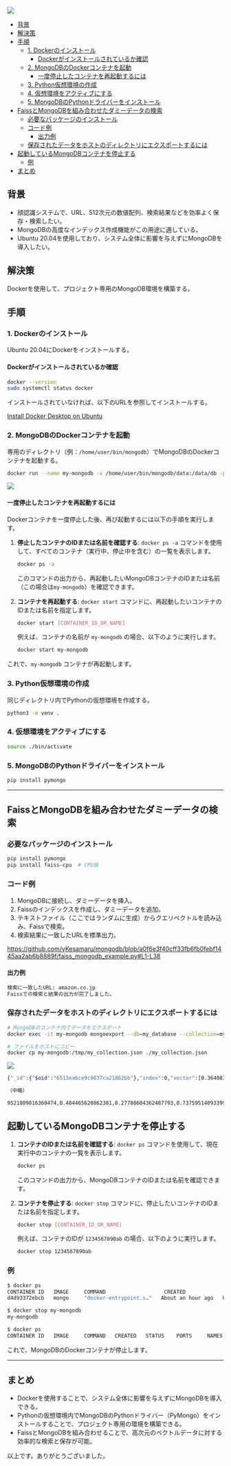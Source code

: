 ![](https://raw.githubusercontent.com/yKesamaru/mongodb/master/assets/eye_catch.png)

- [背景](#背景)
- [解決策](#解決策)
- [手順](#手順)
  - [1. Dockerのインストール](#1-dockerのインストール)
    - [Dockerがインストールされているか確認](#dockerがインストールされているか確認)
  - [2. MongoDBのDockerコンテナを起動](#2-mongodbのdockerコンテナを起動)
    - [一度停止したコンテナを再起動するには](#一度停止したコンテナを再起動するには)
  - [3. Python仮想環境の作成](#3-python仮想環境の作成)
  - [4. 仮想環境をアクティブにする](#4-仮想環境をアクティブにする)
  - [5. MongoDBのPythonドライバーをインストール](#5-mongodbのpythonドライバーをインストール)
- [FaissとMongoDBを組み合わせたダミーデータの検索](#faissとmongodbを組み合わせたダミーデータの検索)
  - [必要なパッケージのインストール](#必要なパッケージのインストール)
  - [コード例](#コード例)
    - [出力例](#出力例)
  - [保存されたデータをホストのディレクトリにエクスポートするには](#保存されたデータをホストのディレクトリにエクスポートするには)
- [起動しているMongoDBコンテナを停止する](#起動しているmongodbコンテナを停止する)
  - [例](#例)
- [まとめ](#まとめ)


## 背景
- 顔認識システムで、URL、512次元の数値配列、検索結果などを効率よく保存・検索したい。
- MongoDBの高度なインデックス作成機能がこの用途に適している。
- Ubuntu 20.04を使用しており、システム全体に影響を与えずにMongoDBを導入したい。

## 解決策
Dockerを使用して、プロジェクト専用のMongoDB環境を構築する。

## 手順
### 1. Dockerのインストール
Ubuntu 20.04にDockerをインストールする。

#### Dockerがインストールされているか確認
```bash
docker --version
sudo systemctl status docker
```
インストールされていなければ、以下のURLを参照してインストールする。

[Install Docker Desktop on Ubuntu](https://docs.docker.com/desktop/install/ubuntu/)

### 2. MongoDBのDockerコンテナを起動
専用のディレクトリ（例：`/home/user/bin/mongodb`）でMongoDBのDockerコンテナを起動する。
```bash
docker run --name my-mongodb -v /home/user/bin/mongodb/data:/data/db -p 27017:27017 -d mongo
```

![](https://raw.githubusercontent.com/yKesamaru/mongodb/master/assets/2023-09-27-17-36-39.png)

#### 一度停止したコンテナを再起動するには
Dockerコンテナを一度停止した後、再び起動するには以下の手順を実行します。

1. **停止したコンテナのIDまたは名前を確認する**: `docker ps -a` コマンドを使用して、すべてのコンテナ（実行中、停止中を含む）の一覧を表示します。
    ```bash
    docker ps -a
    ```
    このコマンドの出力から、再起動したいMongoDBコンテナのIDまたは名前（この場合は`my-mongodb`）を確認できます。

2. **コンテナを再起動する**: `docker start` コマンドに、再起動したいコンテナのIDまたは名前を指定します。
    ```bash
    docker start [CONTAINER_ID_OR_NAME]
    ```
    例えば、コンテナの名前が `my-mongodb` の場合、以下のように実行します。
    ```bash
    docker start my-mongodb
    ```

これで、`my-mongodb` コンテナが再起動します。

### 3. Python仮想環境の作成
同じディレクトリ内でPythonの仮想環境を作成する。
```bash
python3 -m venv .
```

### 4. 仮想環境をアクティブにする
```bash
source ./bin/activate
```

### 5. MongoDBのPythonドライバーをインストール
```bash
pip install pymongo
```
---

## FaissとMongoDBを組み合わせたダミーデータの検索

### 必要なパッケージのインストール
```bash
pip install pymongo
pip install faiss-cpu  # CPU版
```

### コード例
1. MongoDBに接続し、ダミーデータを挿入。
2. Faissのインデックスを作成し、ダミーデータを追加。
3. テキストファイル（ここではランダムに生成）からクエリベクトルを読み込み、Faissで検索。
4. 検索結果に一致したURLを標準出力。

https://github.com/yKesamaru/mongodb/blob/a0f6e3f40cff33fb6fb0febf1445aa2ab6b8889f/faiss_mongodb_example.py#L1-L38

#### 出力例
```bash
検索に一致したURL: amazon.co.jp
Faissでの検索と結果の出力が完了しました。
```

### 保存されたデータをホストのディレクトリにエクスポートするには
```bash
# MongoDBのコンテナ内でデータをエクスポート
docker exec -it my-mongodb mongoexport --db=my_database --collection=my_collection --out=/tmp/my_collection.json

# ファイルをホストにコピー
docker cp my-mongodb:/tmp/my_collection.json ./my_collection.json

```

![](https://raw.githubusercontent.com/yKesamaru/mongodb/master/assets/2023-09-28-15-09-17.png)

```bash
{"_id":{"$oid":"6513ea6ce9c9037ca21862bb"},"index":0,"vector":[0.36408308148384094,0.8792225122451782,0.6153969168663025,0.2538047432899475,0.10696064680814743,0.9659271836280823,0.00801455695182085,0.7307615280151367,0.7949811816215515,0.33783167600631714,0.5843088626861572,0.4470159411430359,0.6317119598388672,0.7270761728286743,0.7257930040359497,0.9755019545555115,0.6576134562492371,0.3073962330818176,0.6146091818809509,0.8653984665870667,0.4204859137535095,0.0057876817882061005,0.7131060361862183,0.9305503368377686,0.4388488531112671,0.290812611579895,0.11452355235815048,0.3728684186935425,0.6782816052436829,0.5864309668540955,0.10036266595125198,0.4481697380542755,0.8349695801734924,0.515590250492096,0.7040157318115234,0.8889831900596619,0.7343042492866516,0.017087381333112717,0.9407217502593994,0.44759446382522583,0.8900551199913025,0.9805720448493958,0.

（中略）

9521809816360474,0.484465628862381,0.27780604362487793,0.7375951409339905,0.4279486835002899,0.24318945407867432,0.8132983446121216,0.18424507975578308,0.9579278230667114,0.6484475135803223,0.41953107714653015,0.3379378914833069,0.9985294342041016,0.3462742865085602,0.5037786960601807,0.23378881812095642],"is_similar":true}
```
## 起動しているMongoDBコンテナを停止する

1. **コンテナのIDまたは名前を確認する**: `docker ps` コマンドを使用して、現在実行中のコンテナの一覧を表示します。
    ```bash
    docker ps
    ```
    このコマンドの出力から、MongoDBコンテナのIDまたは名前を確認できます。

2. **コンテナを停止する**: `docker stop` コマンドに、停止したいコンテナのIDまたは名前を指定します。
    ```bash
    docker stop [CONTAINER_ID_OR_NAME]
    ```
    例えば、コンテナのIDが `1234567890ab` の場合、以下のように実行します。
    ```bash
    docker stop 1234567890ab
    ```

### 例
```bash
$ docker ps
CONTAINER ID   IMAGE     COMMAND                   CREATED             STATUS             PORTS                                           NAMES
d4d93372ebcb   mongo     "docker-entrypoint.s…"   About an hour ago   Up About an hour   0.0.0.0:27017->27017/tcp, :::27017->27017/tcp   my-mongodb

$ docker stop my-mongodb
my-mongodb

$ docker ps
CONTAINER ID   IMAGE     COMMAND   CREATED   STATUS    PORTS     NAMES

```

これで、MongoDBのDockerコンテナが停止します。

---

## まとめ
- Dockerを使用することで、システム全体に影響を与えずにMongoDBを導入できる。
- Pythonの仮想環境内でMongoDBのPythonドライバー（PyMongo）をインストールすることで、プロジェクト専用の環境を構築できる。
- FaissとMongoDBを組み合わせることで、高次元のベクトルデータに対する効率的な検索と保存が可能。

以上です。ありがとうございました。
